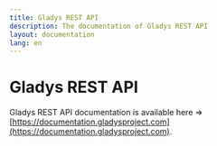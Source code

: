 ```yaml
---
title: Gladys REST API
description: The documentation of Gladys REST API
layout: documentation
lang: en
---
```


# Gladys REST API

Gladys REST API documentation is available here => [https://documentation.gladysproject.com](https://documentation.gladysproject.com).
